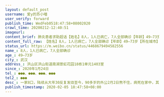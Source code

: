 ```yaml
---
layout: default_post
username: 爱y的苏小喵
user_verify: forward
publish_time: WedFeb0518:47:58+08002020
crawl_time: 20200212-12:40:51
imageurl: 
content_brief: 肺炎患者求助超话【姓名】8人，1人已病亡，7人全部确诊【年龄】49—73岁【所在城市】武汉【所在小区、社区】洪山区洪山街道南湖景虹花园18栋1单元1403室【患病时间】2020年1月24日【联系方式】●●●、●●●、●●●、●●●【其他紧急联系人】●●●【病情描述 ...全文
content_full_raw: 【姓名】8人，1人已病亡，7人全部确诊【年龄】49—73岁【所在城市】武汉【所在小区、社区】洪山区洪山街道南湖景虹花园18栋1单元1403室【患病时间】2020年1月24日【联系方式】●●●、●●●、●●●、●●●【其他紧急联系人】●●●【病情描述】一家8口，陆续从大年30反复发烧至今，90多岁的外公2月2日熬不住，病死在家中，其余7人全部CT确诊，都是CT显示双肺感染，纹理增多，两肺见散在片状、斑片状致密影，部分呈磨玻璃改变，边界模糊，多人患有糖尿病、高血压、高血脂，其中还有半年前做过肺癌手术的，目前还是反复高烧还有呼吸困难，持续高烧10天有余，急切需要入院治疗。
status_url: https://m.weibo.cn/status/4468679494582556
name_: 8人，1人已病亡，7人全部确诊
age_: 49—73岁
city_: 武汉
address_: 洪山区洪山街道南湖景虹花园18栋1单元1403室
since_: 2020年1月24日
tel_: ●●●、●●●、●●●、●●●
tel2_: ●●●
desc_: 一家8口，陆续从大年30反复发烧至今，90多岁的外公2月2日熬不住，病死在家中，其余7人全部CT确诊，都是CT显示双肺感染，纹理增多，两肺见散在片状、斑片状致密影，部分呈磨玻璃改变，边界模糊，多人患有糖尿病、高血压、高血脂，其中还有半年前做过肺癌手术的，目前还是反复高烧还有呼吸困难，持续高烧10天有余，急切需要入院治疗。
publish_timestamp: 2020-02-05 18:47:58+08:00
---
```

